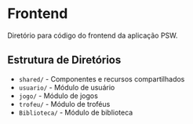 # Frontend

Diretório para código do frontend da aplicação PSW.

## Estrutura de Diretórios

- `shared/` - Componentes e recursos compartilhados
- `usuario/` - Módulo de usuário
- `jogo/` - Módulo de jogos
- `trofeu/` - Módulo de troféus
- `Biblioteca/` - Módulo de biblioteca